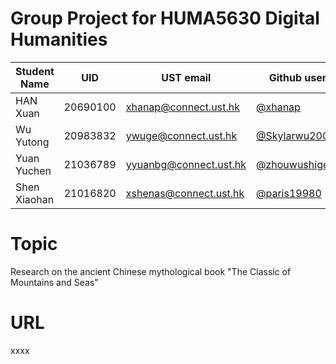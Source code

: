 # Group Project for HUMA5630 Digital Humanities

| Student Name |   UID   |       UST email       | Github username |
| ------------ | --------| --------------------- | --------------- |
|    HAN Xuan  | 20690100| xhanap@connect.ust.hk |    [@xhanap](https://github.com/xhanap)       |
|    Wu Yutong | 20983832| ywuge@connect.ust.hk  |    [@Skylarwu2001](https://github.com/Skylarwu2001) |
|   Yuan Yuchen| 21036789| yyuanbg@connect.ust.hk| [@zhouwushigehhaorizi](https://github.com/zhouwushigehhaorizi)|
|  Shen Xiaohan| 21016820| xshenas@connect.ust.hk| [@paris19980](https://github.com/paris19980)|

# Topic
Research on the ancient Chinese mythological book "The Classic of Mountains and Seas"

# URL
xxxx
